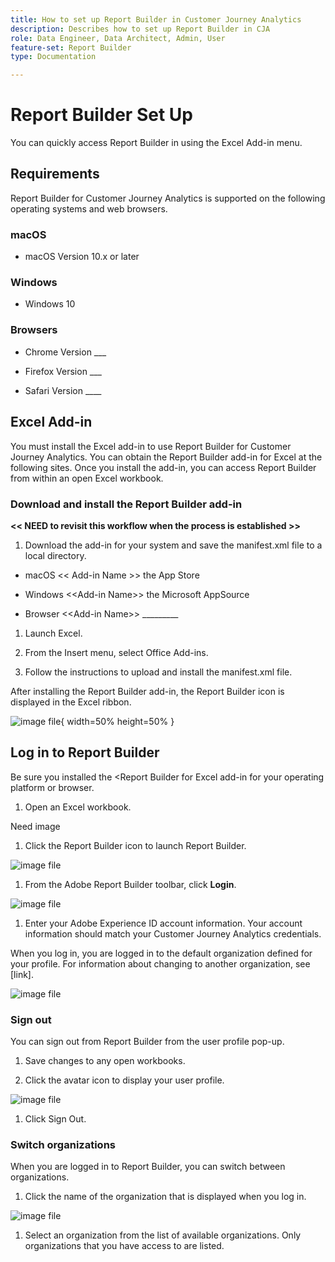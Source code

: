 ```yaml
---
title: How to set up Report Builder in Customer Journey Analytics
description: Describes how to set up Report Builder in CJA
role: Data Engineer, Data Architect, Admin, User
feature-set: Report Builder
type: Documentation

---
```


# Report Builder Set Up

You can quickly access Report Builder in using the Excel Add-in menu.

## Requirements

Report Builder for Customer Journey Analytics is supported on the following operating systems and web browsers.

### macOS

- macOS Version 10.x or later

### Windows

- Windows 10

### Browsers

- Chrome Version \_\_\_

- Firefox Version \_\_\_

- Safari Version \_\_\_\_

## Excel Add-in

You must install the Excel add-in to use Report Builder for Customer Journey Analytics. You can obtain the Report Builder add-in for Excel at the following sites. Once you install the add-in, you can access Report Builder from within an open Excel workbook.

### Download and install the Report Builder add-in

**\<\< NEED to revisit this workflow when the process is established
\>\>**

1.  Download the add-in for your system and save the manifest.xml file   to a local directory.

- macOS \<\< Add-in Name >\> the App Store

- Windows \<\<Add-in Name>\> the Microsoft AppSource

- Browser \<\<Add-in Name>\> \_\_\_\_\_\_\_\_\_

1.  Launch Excel.

1.  From the Insert menu, select Office Add-ins.

1.  Follow the instructions to upload and install the manifest.xml file.

After installing the Report Builder add-in, the Report Builder icon is displayed in the Excel ribbon.

![image file](./assets/image1.png){ width=50% height=50% }

## Log in to Report Builder

Be sure you installed the \<Report Builder for Excel add-in for your operating platform or browser.

1.  Open an Excel workbook.

 Need image

1.  Click the Report Builder icon to launch Report Builder.

 ![image file](./assets/image2.png)

1.  From the Adobe Report Builder toolbar, click **Login**.

 ![image file](./assets/image3.png)

1.  Enter your Adobe Experience ID account information. Your account   information should match your Customer Journey Analytics credentials.

 When you log in, you are logged in to the default organization defined for your profile. For information about changing to another organization, see [link].

 ![image file](./assets/image4.png)

### Sign out

You can sign out from Report Builder from the user profile pop-up.

1.  Save changes to any open workbooks.

2.  Click the avatar icon to display your user profile.

 ![image file](./assets/image5.png)

1.  Click Sign Out.

### Switch organizations

When you are logged in to Report Builder, you can switch between organizations.

1.  Click the name of the organization that is displayed when you log in.

 ![image file](./assets/image6.png)

1.  Select an organization from the list of available organizations. Only organizations that you have access to are listed.
